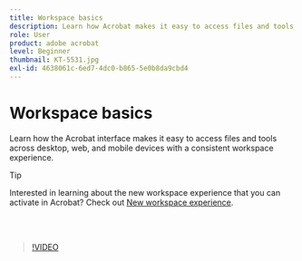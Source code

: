 ```yaml
---
title: Workspace basics
description: Learn how Acrobat makes it easy to access files and tools across desktop, web, and mobile
role: User
product: adobe acrobat
level: Beginner
thumbnail: KT-5531.jpg
exl-id: 4638061c-6ed7-4dc0-b865-5e0b8da9cbd4
---
```

# Workspace basics

Learn how the Acrobat interface makes it easy to access files and tools across desktop, web, and mobile devices with a consistent workspace experience.

>[!TIP]
>
>Interested in learning about the new workspace experience that you can activate in Acrobat? Check out [New workspace experience](new-workspace.md).

<br>&nbsp;

>[!VIDEO](https://video.tv.adobe.com/v/337971?quality=12&learn=on&hidetitle=true)
